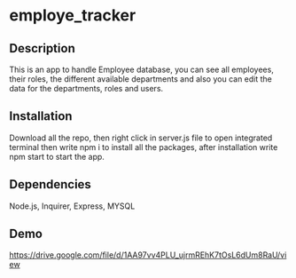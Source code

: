 # employe_tracker

## Description
This is an app to handle Employee database, you can see all employees, their roles, the different available departments and also you can edit the data for the departments, roles and users.

## Installation
Download all the repo, then right click in server.js file to open integrated terminal then write npm i to install all the packages, after installation write npm start to start the app.

## Dependencies
Node.js, Inquirer, Express, MYSQL

## Demo
https://drive.google.com/file/d/1AA97vv4PLU_ujrmREhK7tOsL6dUm8RaU/view
